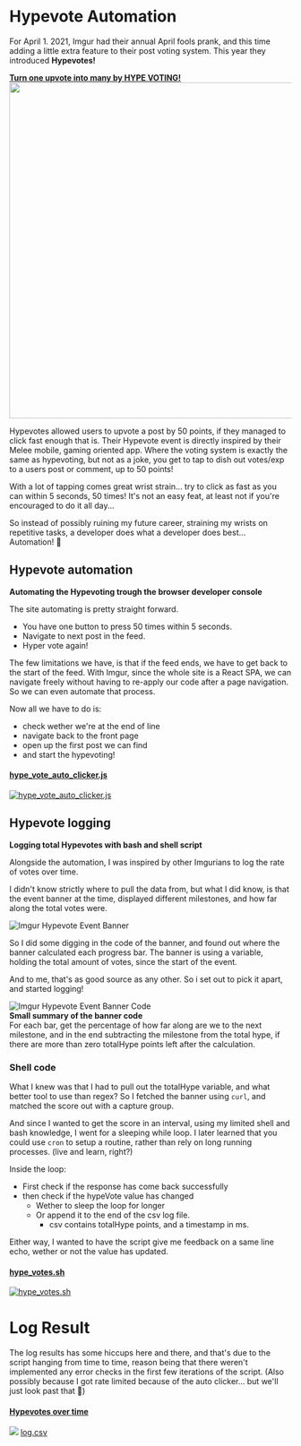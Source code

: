 # Hypevote Automation
For April 1. 2021, Imgur had their annual April fools prank, and this time adding a little extra feature to their post voting system. This year they introduced **Hypevotes!**

**[Turn one upvote into many by HYPE VOTING!](https://imgur.com/gallery/J9dUKdY)**
[<img src="hypevote_imgur_post.gif?raw=true" width="600px">](https://imgur.com/gallery/J9dUKdY)


Hypevotes allowed users to upvote a post by 50 points, if they managed to click fast enough that is.
Their Hypevote event is directly inspired by their Melee mobile, gaming oriented app. Where the voting system is exactly the same as hypevoting, but not as a joke, you get to tap to dish out votes/exp to a users post or comment, up to 50 points!

With a lot of tapping comes great wrist strain... try to click as fast as you can within 5 seconds, 50 times!
It's not an easy feat, at least not if you're encouraged to do it all day...

So instead of possibly ruining my future career, straining my wrists on repetitive tasks, a developer does what a developer does best... Automation! 🥳

## Hypevote automation
**Automating the Hypevoting trough the browser developer console**

The site automating is pretty straight forward.
* You have one button to press 50 times within 5 seconds.
* Navigate to next post in the feed.
* Hyper vote again!

The few limitations we have, is that if the feed ends, we have to get back to the start of the feed. With Imgur, since the whole site is a React SPA, we can navigate freely without having to re-apply our code after a page navigation. So we can even automate that process.

Now all we have to do is:
* check wether we're at the end of line
* navigate back to the front page
* open up the first post we can find
* and start the hypevoting!
#### [hype_vote_auto_clicker.js](https://github.com/TheLifeIsYours/Imgur-Hypevote-Automation/blob/master/hype_vote_auto_clicker.js)
[![hype_vote_auto_clicker.js](https://i.imgur.com/SaB8G9e.png)](https://github.com/TheLifeIsYours/Imgur-Hypevote-Automation/blob/master/hype_vote_auto_clicker.js)

## Hypevote logging
**Logging total Hypevotes with bash and shell script**

Alongside the automation, I was inspired by other Imgurians to log the rate of votes over time.

I didn't know strictly where to pull the data from, but what I did know, is that the event banner at the time, displayed different milestones, and how far along the total votes were.

![Imgur Hypevote Event Banner](https://i.imgur.com/rkpXjqf.png)

So I did some digging in the code of the banner, and found out where the banner calculated each progress bar. The banner is using a variable, holding the total amount of votes, since the start of the event.

And to me, that's as good source as any other.
So i set out to pick it apart, and started logging!

![Imgur Hypevote Event Banner Code](https://i.imgur.com/Z2R6Pxo.png)  
**Small summary of the banner code**  
For each bar, get the percentage of how far along are we to the next milestone, and in the end subtracting the milestone from the total hype, if there are more than zero totalHype points left after the calculation.

### Shell code
What I knew was that I had to pull out the totalHype variable, and what better tool to use than regex?
So I fetched the banner using `curl`, and matched the score out with a capture group.

And since I wanted to get the score in an interval, using my limited shell and bash knowledge, I went for a sleeping while loop. I later learned that you could use `cron` to setup a routine, rather than rely on long running processes. (live and learn, right?)

Inside the loop:
* First check if the response has come back successfully
* then check if the hypeVote value has changed
  * Wether to sleep the loop for longer
  * Or append it to the end of the csv log file.
    * csv contains totalHype points, and a timestamp in ms.

Either way, I wanted to have the script give me feedback on a same line echo, wether or not the value has updated.

#### [hype_votes.sh](https://github.com/TheLifeIsYours/Imgur-Hypevote-Automation/blob/master/hype_votes.sh)
[![hype_votes.sh](https://i.imgur.com/u88RvoV.png)](https://github.com/TheLifeIsYours/Imgur-Hypevote-Automation/blob/master/hype_votes.sh)

# Log Result
The log results has some hiccups here and there, and that's due to the script hanging from time to time, reason being that there weren't implemented any error checks in the first few iterations of the script. (Also possibly because I got rate limited because of the auto clicker... but we'll just look past that :eyes:)
#### [Hypevotes over time](https://github.com/TheLifeIsYours/Imgur-Hypevote-Automation/blob/master/log.csv)
[![](https://i.imgur.com/ZvkPSJE.png)](https://github.com/TheLifeIsYours/Imgur-Hypevote-Automation/blob/master/log.csv)
[log.csv](https://github.com/TheLifeIsYours/Imgur-Hypevote-Automation/blob/master/log.csv)
